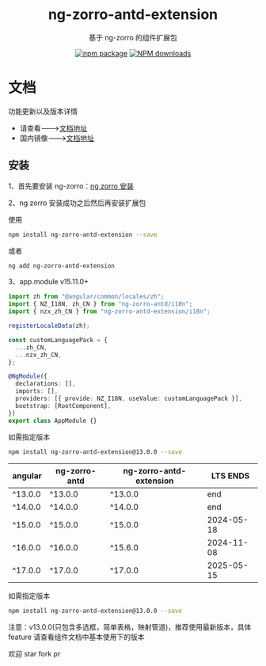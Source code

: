 <h1 align="center">
ng-zorro-antd-extension
</h1>

<div align="center">

基于 ng-zorro 的组件扩展包

[![npm package](https://img.shields.io/npm/v/ng-zorro-antd-extension.svg?style=flat-square)](https://www.npmjs.org/package/ng-zorro-antd-extension)
[![NPM downloads](http://img.shields.io/npm/dm/ng-zorro-antd-extension.svg?style=flat-square)](https://npmjs.org/package/ng-zorro-antd-extension)

</div>

# 文档

功能更新以及版本详情

- 请查看--->[文档地址](https://enochgao.github.io/ng-zorro-antd-extension/)
- 国内镜像--->[文档地址](http://enochgao.gitee.io/ng-zorro-antd-extension/)

## 安装

1、首先要安装 ng-zorro：[ng zorro 安装](https://ng.ant.design/docs/getting-started/zh)

2、ng zorro 安装成功之后然后再安装扩展包

使用

```bash
npm install ng-zorro-antd-extension --save
```

或者

```bash
ng add ng-zorro-antd-extension
```

3、app.module v15.11.0+

```ts
import zh from "@angular/common/locales/zh";
import { NZ_I18N, zh_CN } from "ng-zorro-antd/i18n";
import { nzx_zh_CN } from "ng-zorro-antd-extension/i18n";

registerLocaleData(zh);

const customLanguagePack = {
  ...zh_CN,
  ...nzx_zh_CN,
};

@NgModule({
  declarations: [],
  imports: [],
  providers: [{ provide: NZ_I18N, useValue: customLanguagePack }],
  bootstrap: [RootComponent],
})
export class AppModule {}
```

如需指定版本

```bash
npm install ng-zorro-antd-extension@13.0.0 --save
```

| angular | ng-zorro-antd | ng-zorro-antd-extension | LTS ENDS   |
| ------- | ------------- | ----------------------- | ---------- |
| ^13.0.0 | ^13.0.0       | ^13.0.0                 | end        |
| ^14.0.0 | ^14.0.0       | ^14.0.0                 | end        |
| ^15.0.0 | ^15.0.0       | ^15.0.0                 | 2024-05-18 |
| ^16.0.0 | ^16.0.0       | ^15.6.0                 | 2024-11-08 |
| ^17.0.0 | ^17.0.0       | ^17.0.0                 | 2025-05-15 |

如需指定版本

```bash
npm install ng-zorro-antd-extension@13.0.0 --save
```

注意：v13.0.0(只包含多选框，简单表格，映射管道)，推荐使用最新版本，具体 feature 请查看组件文档中基本使用下的版本

欢迎 star fork pr
